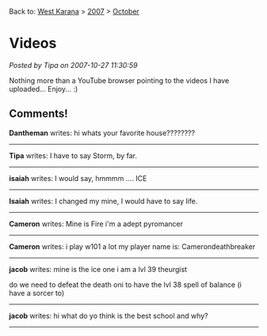 Back to: [West Karana](/posts/westkarana.md) > [2007](/posts/2007/westkarana.md) > [October](./westkarana.md)
# Videos

*Posted by Tipa on 2007-10-27 11:30:59*

Nothing more than a YouTube browser pointing to the videos I have uploaded... Enjoy... :)



## Comments!

**Dantheman** writes: hi whats your favorite house????????

---

**Tipa** writes: I have to say Storm, by far.

---

**isaiah** writes: I would say, hmmmm .... ICE

---

**Isaiah** writes: I changed my mine, I would have to say life.

---

**Cameron** writes: Mine is Fire i'm a adept pyromancer

---

**Cameron** writes: i play w101 a lot my player name is: Camerondeathbreaker

---

**jacob** writes: mine is the ice one i am a lvl 39 theurgist

do we need to defeat the death oni to have the lvl 38 spell of balance (i have a sorcer to)

---

**jacob** writes: hi what do yo think is the best school and why?

---

